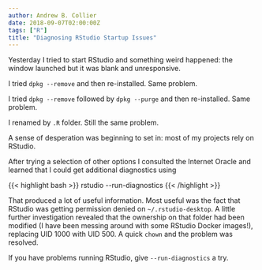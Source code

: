 ```yaml
---
author: Andrew B. Collier
date: 2018-09-07T02:00:00Z
tags: ["R"]
title: "Diagnosing RStudio Startup Issues"
---
```


Yesterday I tried to start RStudio and something weird happened: the window launched but it was blank and unresponsive.

I tried `dpkg --remove` and then re-installed. Same problem.

I tried `dpkg --remove` followed by `dpkg --purge` and then re-installed. Same problem.

I renamed by `.R` folder. Still the same problem.

A sense of desperation was beginning to set in: most of my projects rely on RStudio.

After trying a selection of other options I consulted the Internet Oracle and learned that I could get additional diagnostics using

{{< highlight bash >}}
rstudio --run-diagnostics
{{< /highlight >}}

That produced a lot of useful information. Most useful was the fact that RStudio was getting permission denied on `~/.rstudio-desktop`. A little further investigation revealed that the ownership on that folder had been modified (I have been messing around with some RStudio Docker images!), replacing UID 1000 with UID 500. A quick `chown` and the problem was resolved.

If you have problems running RStudio, give `--run-diagnostics` a try.